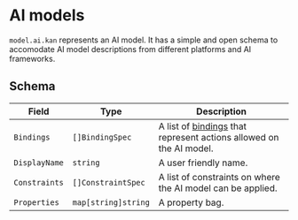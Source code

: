 # AI models

```model.ai.kan``` represents an AI model. It has a simple and open schema to accomodate AI model descriptions from different platforms and AI frameworks.

## Schema

| Field | Type | Description | 
|--------|--------|--------|
| ```Bindings```| ```[]BindingSpec``` | A list of [bindings](binding.md) that represent actions allowed on the AI model. | 
| ```DisplayName``` | ```string``` | A user friendly name. |
| ```Constraints``` | ```[]ConstraintSpec``` | A list of constraints on where the AI model can be applied.|
| ```Properties``` | ```map[string]string``` | A property bag. |



